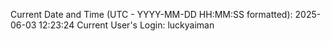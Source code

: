 Current Date and Time (UTC - YYYY-MM-DD HH:MM:SS formatted): 2025-06-03 12:23:24
Current User's Login: luckyaiman
